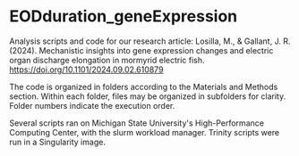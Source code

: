 # EODduration_geneExpression

Analysis scripts and code for our research article: Losilla, M., & Gallant, J. R. (2024). Mechanistic insights into gene expression changes and electric organ discharge elongation in mormyrid electric fish. https://doi.org/10.1101/2024.09.02.610879

The code is organized in folders according to the Materials and Methods section. Within each folder, files may be organized in subfolders for clarity. Folder numbers indicate the execution order.


Several scripts ran on Michigan State University's High-Performance Computing Center, with the slurm workload manager. Trinity scripts were run in a Singularity image. 
